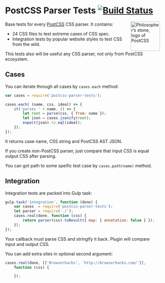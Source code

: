 # PostCSS Parser Tests [![Build Status][ci-img]][ci]

<img align="right" width="95" height="95"
     title="Philosopher’s stone, logo of PostCSS"
     src="http://postcss.github.io/postcss/logo.svg">

Base tests for every [PostCSS] CSS parser. It contains:

* 24 CSS files to test extreme cases of CSS spec.
* Integration tests by popular website styles to test CSS from the wild.

This tests also will be useful any CSS parser, not only from PostCSS ecosystem.

## Cases

You can iterate through all cases by `cases.each` method:

```js
var cases = require('postcss-parser-tests');

cases.each( (name, css, ideal) => {
    it('parses ' + name, () => {
        let root = parse(css, { from: name });
        let json = cases.jsonify(root);
        expect(json).to.eql(ideal);
    });
});
```

It returns case name, CSS string and PostCSS AST JSON.

If you create non-PostCSS parser, just compare that input CSS is equal output
CSS after parsing.

You can got path to some speific test case by `cases.path(name)` method.

## Integration

Integration tests are packed into Gulp task:

```js
gulp.task('integration', function (done) {
    var cases  = require('postcss-parser-tests');
    let parser = require('./');
    cases.real(done, function (css) {
        return parser(css).toResult({ map: { annotation: false } });
    });
});
```

Your callback must parse CSS and stringify it back. Plugin will compare input
and output CSS.

You can add extra sites in optional second argument:

```js
cases.real(done, [['Browserhacks', 'http://browserhacks.com/']],
    function (css) {

    });
```

[PostCSS]: https://github.com/postcss/postcss
[ci-img]:  https://img.shields.io/travis/postcss/postcss-parser-tests.svg
[ci]:      https://travis-ci.org/postcss/postcss-parser-tests
